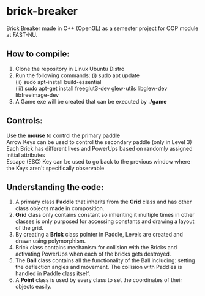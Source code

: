 # brick-breaker
Brick Breaker made in C++ (OpenGL) as a semester project for OOP module at FAST-NU.

## How to compile:
1. Clone the repository in Linux Ubuntu Distro
2. Run the following commands:
   (i)   sudo apt update<br>
   (ii)  sudo apt-install build-essential<br>
   (iii) sudo apt-get install freeglut3-dev glew-utils libglew-dev libfreeimage-dev
3. A Game exe will be created that can be executed by **./game**

## Controls:
Use the **mouse** to control the primary paddle<br>
Arrow Keys can be used to control the secondary paddle (only in Level 3)<br>
Each Brick has different lives and PowerUps based on randomly assigned initial attributes<br>
Escape (ESC) Key can be used to go back to the previous window where the Keys aren't specifically observable<br>

## Understanding the code:
1. A primary class **Paddle** that inherits from the **Grid** class and has other class objects made in composition.
2. **Grid** class only contains constant so inheriting it multiple times in other classes is only purposed for accessing constants and drawing a layout of the grid.
3. By creating a **Brick** class pointer in Paddle, Levels are created and drawn using polymorphism.
4. Brick class contains mechanism for collision with the Bricks and activating PowerUps when each of the bricks gets destroyed.
5. The **Ball** class contains all the functionality of the Ball including: setting the deflection angles and movement. The collision with Paddles is handled in Paddle class itself.
6. A **Point** class is used by every class to set the coordinates of their objects easily.

